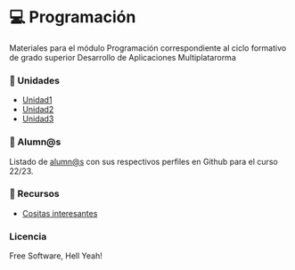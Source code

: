#  :computer: Programación
Materiales para el módulo Programación correspondiente al ciclo formativo de grado superior Desarrollo de Aplicaciones Multiplatarorma

### :blue_book: Unidades

* [Unidad1](Unidad1)
* [Unidad2](Unidad2)
* [Unidad3](Unidad3)

### :space_invader: Alumn@s

Listado de [alumn@s](queridos-alumnos.md) con sus respectivos perfiles en Github para el curso 22/23.

### :link: Recursos

* [Cositas interesantes](cositas.md)

### Licencia

Free Software, Hell Yeah!
